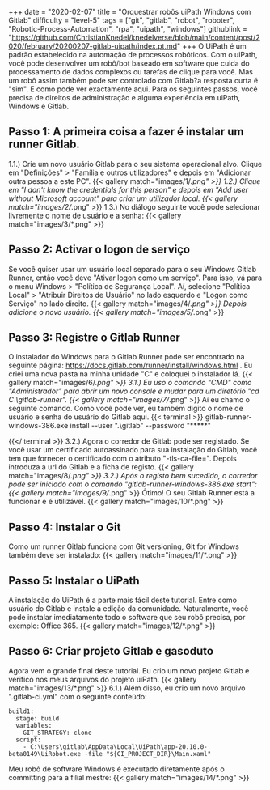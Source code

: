 +++
date = "2020-02-07"
title = "Orquestrar robôs uiPath Windows com Gitlab"
difficulty = "level-5"
tags = ["git", "gitlab", "robot", "roboter", "Robotic-Process-Automation", "rpa", "uipath", "windows"]
githublink = "https://github.com/ChristianKnedel/knedelverse/blob/main/content/post/2020/february/20200207-gitlab-uipath/index.pt.md"
+++
O UiPath é um padrão estabelecido na automação de processos robóticos. Com o uiPath, você pode desenvolver um robô/bot baseado em software que cuida do processamento de dados complexos ou tarefas de clique para você. Mas um robô assim também pode ser controlado com Gitlab?a resposta curta é "sim". E como pode ver exactamente aqui. Para os seguintes passos, você precisa de direitos de administração e alguma experiência em uiPath, Windows e Gitlab.
## Passo 1: A primeira coisa a fazer é instalar um runner Gitlab.
1.1.) Crie um novo usuário Gitlab para o seu sistema operacional alvo. Clique em "Definições" > "Família e outros utilizadores" e depois em "Adicionar outra pessoa a este PC".
{{< gallery match="images/1/*.png" >}}
1.2.) Clique em "I don't know the credentials for this person" e depois em "Add user without Microsoft account" para criar um utilizador local.
{{< gallery match="images/2/*.png" >}}
1.3.) No diálogo seguinte você pode selecionar livremente o nome de usuário e a senha:
{{< gallery match="images/3/*.png" >}}

## Passo 2: Activar o logon de serviço
Se você quiser usar um usuário local separado para o seu Windows Gitlab Runner, então você deve "Ativar logon como um serviço". Para isso, vá para o menu Windows > "Política de Segurança Local". Aí, selecione "Política Local" > "Atribuir Direitos de Usuário" no lado esquerdo e "Logon como Serviço" no lado direito.
{{< gallery match="images/4/*.png" >}}
Depois adicione o novo usuário.
{{< gallery match="images/5/*.png" >}}

## Passo 3: Registre o Gitlab Runner
O instalador do Windows para o Gitlab Runner pode ser encontrado na seguinte página: https://docs.gitlab.com/runner/install/windows.html . Eu criei uma nova pasta na minha unidade "C" e coloquei o instalador lá.
{{< gallery match="images/6/*.png" >}}
3.1.) Eu uso o comando "CMD" como "Administrador" para abrir um novo console e mudar para um diretório "cd C:\gitlab-runner".
{{< gallery match="images/7/*.png" >}}
Aí eu chamo o seguinte comando. Como você pode ver, eu também digito o nome de usuário e senha do usuário do Gitlab aqui.
{{< terminal >}}
gitlab-runner-windows-386.exe install --user ".\gitlab" --password "*****"

{{</ terminal >}}
3.2.) Agora o corredor de Gitlab pode ser registado. Se você usar um certificado autoassinado para sua instalação do Gitlab, você tem que fornecer o certificado com o atributo "-tls-ca-file=". Depois introduza a url do Gitlab e a ficha de registo.
{{< gallery match="images/8/*.png" >}}
3.2.) Após o registo bem sucedido, o corredor pode ser iniciado com o comando "gitlab-runner-windows-386.exe start":
{{< gallery match="images/9/*.png" >}}
Ótimo! O seu Gitlab Runner está a funcionar e é utilizável.
{{< gallery match="images/10/*.png" >}}

## Passo 4: Instalar o Git
Como um runner Gitlab funciona com Git versioning, Git for Windows também deve ser instalado:
{{< gallery match="images/11/*.png" >}}

## Passo 5: Instalar o UiPath
A instalação do UiPath é a parte mais fácil deste tutorial. Entre como usuário do Gitlab e instale a edição da comunidade. Naturalmente, você pode instalar imediatamente todo o software que seu robô precisa, por exemplo: Office 365.
{{< gallery match="images/12/*.png" >}}

## Passo 6: Criar projeto Gitlab e gasoduto
Agora vem o grande final deste tutorial. Eu crio um novo projeto Gitlab e verifico nos meus arquivos do projeto uiPath.
{{< gallery match="images/13/*.png" >}}
6.1.) Além disso, eu crio um novo arquivo ".gitlab-ci.yml" com o seguinte conteúdo:
```
build1:
  stage: build
  variables:
    GIT_STRATEGY: clone
  script:
    - C:\Users\gitlab\AppData\Local\UiPath\app-20.10.0-beta0149\UiRobot.exe -file "${CI_PROJECT_DIR}\Main.xaml"

```
Meu robô de software Windows é executado diretamente após o committing para a filial mestre:
{{< gallery match="images/14/*.png" >}}
